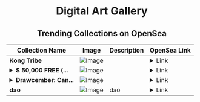 <div align="center">

# Digital Art Gallery

## Trending Collections on OpenSea

| Collection Name                       | Image                                                                                     | Description                       | OpenSea Link                                                                                          |
|---------------------------------------|-------------------------------------------------------------------------------------------|-----------------------------------|--------------------------------------------------------------------------------------------------------|
| **Kong Tribe** | ![Image](https://i.seadn.io/s/raw/files/19ea8d1318dd74c16671194b9c9eef4c.png?w=500&auto=format?w=200&auto=format) |  | <details><summary>Link</summary>[Kong Tribe](https://opensea.io/collection/kong-tribe)</details> |
| **<details><summary>$ 50,000 FREE (...</summary>$ 50,000 FREE (mebounty.io)</details>** | ![Image](https://i.seadn.io/s/raw/files/ece2556298b959adfaed011bed2d5d24.png?w=500&auto=format?w=200&auto=format) |  | <details><summary>Link</summary>[$ 50,000 FREE (mebounty.io)](https://opensea.io/collection/50000-free-mebounty-io-2699)</details> |
| **<details><summary>Drawcember: Can...</summary>Drawcember: Candy</details>** | ![Image](https://i.seadn.io/s/raw/files/1e0bd527b08de5ecf6471f4d595083f0.png?w=500&auto=format?w=200&auto=format) |  | <details><summary>Link</summary>[Drawcember: Candy](https://opensea.io/collection/drawcember-candy)</details> |
| **dao** | ![Image](https://i.seadn.io/s/raw/files/5c2905f4f5b73c3a9549b43ba6a02d9f.png?w=500&auto=format?w=200&auto=format) | dao | <details><summary>Link</summary>[dao](https://opensea.io/collection/dao-85)</details> |

</div>